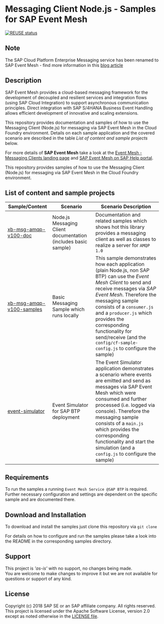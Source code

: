# Messaging Client Node.js - Samples for SAP Event Mesh
[![REUSE status](https://api.reuse.software/badge/github.com/SAP-samples/event-mesh-client-nodejs-samples)](https://api.reuse.software/info/github.com/SAP-samples/event-mesh-client-nodejs-samples)


## Note
The SAP Cloud Platform Enterprise Messaging service has been renamed to SAP Event Mesh - find more information in this [blog article](https://blogs.sap.com/2021/02/22/please-welcome-sap-event-mesh-new-name-for-sap-cloud-platform-enterprise-messaging)

## Description
SAP Event Mesh provides a cloud-based messaging framework for the development of decoupled and resilient services and integration flows (using SAP Cloud Integration) to support asynchronous communication principles.
Direct integration with SAP S/4HANA Business Event Handling allows efficient development of innovative and scaling extensions.

This repository provides documentation and samples of how to use the Messaging Client (Node.js) for messaging via SAP Event Mesh in the Cloud Foundry environment. Details on each sample application and the covered scenario are described in the table _List of content and sample projects_ below.

For more details of **SAP Event Mesh** take a look at the [Event Mesh - Messaging Clients landing page](https://www.npmjs.com/package/@sap/xb-msg-amqp-v100) and [SAP Event Mesh on SAP Help portal](https://help.sap.com/viewer/product/SAP_ENTERPRISE_MESSAGING/Cloud/en-US).

This repository provides samples of how to use the Messaging Client (Node.js) for messaging via SAP Event Mesh in the Cloud Foundry environment.

## List of content and sample projects

|Sample/Content|Scenario|Scenario Description|
|---|---|---|
|[xb-msg-amqp-v100-doc](xb-msg-amqp-v100-doc)|Node.js Messaging Client documentation (includes basic sample)|Documentation and related samples which shows hot this library provides a messaging client as well as classes to realize a server for `AMQP 1.0`|
|[xb-msg-amqp-v100-samples](xb-msg-amqp-v100-samples)|Basic Messaging Sample which runs locally|This sample demonstrates how each application (plain Node.js, non SAP BTP) can use the _Event Mesh Client_ to send and receive messages via _SAP Event Mesh_. Therefore the messaging sample consists of a `consumer.js` and a `producer.js` which provides the corresponding functionality for send/receive (and the `config/cf-sample-config.js` to configure the sample)|
|[event-simulator](event-simulator)|Event Simulator for SAP BTP deployment|The Event Simulator application demonstrates a scenario where events are emitted and send as messages via SAP Event Mesh which were consumed and further processed (i.e. logged via console). Therefore the messaging sample consists of a `main.js` which provides the corresponding functionality and start the simulation (and a `config.js` to configure the sample)|

## Requirements
To run the samples a running `Event Mesh Service @SAP BTP` is required.  
Further necessary configuration and settings are dependent on the specific sample and are documented there.

## Download and Installation
To download and install the samples just clone this repository via `git clone`

For details on how to configure and run the samples please take a look into the README in the corresponding samples directory.


## Support
This project is _'as-is'_ with no support, no changes being made.  
You are welcome to make changes to improve it but we are not available for questions or support of any kind.

## License
Copyright (c) 2018 SAP SE or an SAP affiliate company. All rights reserved.  
This project is licensed under the Apache Software License, version 2.0 except as noted otherwise in the [LICENSE file](./LICENSES/Apache-2.0.txt).
